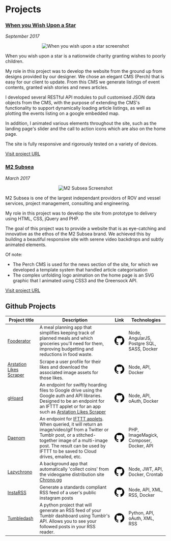 # Projects

### [When you Wish Upon a Star](http://whenyouwishuponastar.org.uk)
_September 2017_

<p align="center">
    <img src="http://git.poot.pw/paul/cv/raw/master/images/when_you_wish_upon_a_star-thumbnail.jpg" alt="When you wish upon a star screenshot" />
</p>

When you wish upon a star is a nationwide charity granting wishes to poorly children.

My role in this project was to develop the website from the ground up from designs provided by our designer. We chose an elegant CMS (Perch) that is easy for our client to update. From this CMS we generate listings of event contents, granted wish stories and news articles.

I developed several RESTful API modules to pull customised JSON data objects from the CMS, with the purpose of extending the CMS's functionality to support dynamically loading article listings, as well as plotting the events listing on a google embedded map.

In addition, I animated various elements throughout the site, such as the landing page's slider and the call to action icons which are also on the home page.

The site is fully responsive and rigorously tested on a variety of devices.

[Visit project URL](http://whenyouwishuponastar.org.uk)

### [M2 Subsea](http://m2subsea.com)
_March 2017_

<p align="center">
    <img src="http://git.poot.pw/paul/cv/raw/master/images/m2_subsea-thumbnail.jpg" alt="M2 Subsea Screenshot" />
</p>

M2 Subsea is one of the largest independant providors of ROV and vessel services, project management, consulting and engineering.

My role in this project was to develop the site from prototype to delivery using HTML, CSS, jQuery and PHP.

The goal of this project was to provide a website that is as eye-catching and innovative as the ethos of the M2 Subsea brand. We achieved this by building a beautiful responsive site with serene video backdrops and subtly animated elements.

Of note:
- The Perch CMS is used for the news section of the site, for which we developed a template system that handled article categorisation
- The complex unfolding logo animation on the home page is an SVG graphic that I animated using CSS3 and the Greensock API.

[Visit project URL](http://m2subsea.com)


## Github Projects
Project title | Description | Link | Technologies		
--- | --- | --- | ---
[Fooderator](https://github.com/telekineticyeti/fooderator) | A meal planning app that simplifies keeping track of planned meals and which groceries you'll need for them, improving budgetting and reductions in food waste. | [![github](https://raw.githubusercontent.com/telekineticyeti/cv/master/images/icons/github.png)](https://github.com/telekineticyeti/fooderator) | Node, AngularJS, Postgre SQL, SASS, Docker
[Arstation Likes Scraper](https://github.com/telekineticyeti/artstation-likes-scraper) | Scrape a user profile for their likes and download the associated image assets for those likes. | [![github](https://raw.githubusercontent.com/telekineticyeti/cv/master/images/icons/github.png)](https://github.com/telekineticyeti/artstation-likes-scraper) | Node, API, Docker
[gHoard](https://github.com/telekineticyeti/ghoard) | An endpoint for swiftly hoarding files to Google drive using the Google auth and API libraries. Designed to be an endpoint for an IFTTT applet or for an app such as [Arstation Likes Scraper](https://github.com/telekineticyeti/artstation-likes-scraper) | [![github](https://raw.githubusercontent.com/telekineticyeti/cv/master/images/icons/github.png)](https://github.com/telekineticyeti/ghoard) | Node, API, oAuth, Docker
[Daenom](https://github.com/telekineticyeti/daenom) | An endpoint for [IFTTT applets](https://ifttt.com/). When queried, it will return an image/video/gif from a Twitter or Tumblr post, or a stitched-together image of a multi-image post. The result can be used by IFTTT to be saved to Cloud drives, emailed, etc. | [![github](https://raw.githubusercontent.com/telekineticyeti/cv/master/images/icons/github.png)](https://github.com/telekineticyeti/daenom) | PHP, ImageMagick, Composer, Docker, API
[Lazychrono](https://github.com/telekineticyeti/lazychrono) | A background app that automatically 'collect coins' from the videogame distribution site [Chrono.gg](https://www.chrono.gg/) | [![github](https://raw.githubusercontent.com/telekineticyeti/cv/master/images/icons/github.png)](https://github.com/telekineticyeti/lazychrono) | Node, JWT, API, Docker, Crontab
[InstaRSS](https://github.com/telekineticyeti/instarss) | Generate a standards compliant RSS feed of a user's public instagram posts | [![github](https://raw.githubusercontent.com/telekineticyeti/cv/master/images/icons/github.png)](https://github.com/telekineticyeti/instarss) | Node, API, XML, RSS, Docker
[Tumbledash](https://github.com/telekineticyeti/tumbledash) | A python project that will generate an RSS feed of your Tumblr dashboard using Tumblr's API. Allows you to see your followed posts in your RSS reader. | [![github](https://raw.githubusercontent.com/telekineticyeti/cv/master/images/icons/github.png)](https://github.com/telekineticyeti/tumbledash) | Python, API, oAuth, XML, RSS